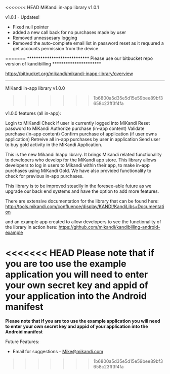 <<<<<<< HEAD
MiKandi in-app library v1.0.1

v1.0.1 - Updates!
- Fixed null pointer 
- added a new call back for no purchases made by user
- Removed unnessesary logging
- Removed the auto-complete email list in password reset as it requured a get accounts permission from the device. 




=======
**************************** Please use our bitbucket repo version of kandibilling **********************

https://bitbucket.org/mikandi/mikandi-inapp-library/overview


********************************************************************************************************





MiKandi in-app library v1.0.0
>>>>>>> 1b6800a5d35e5d15e59bee89bf3658c23ff3f4fa

v1.0.0 features (all in-app): 

Login to MiKandi
Check if user is currently logged into MiKandi
Reset password to MiKandi 
Authorize purchase (in-app content)
Validate purchase (in-app content)
Confirm purchase of application (if user owns application)
Retreive all in-app purchases by user in application 
Send user to buy gold activity in the MiKandi Application. 



This is the new Mikandi Inapp library. It brings Mikandi related functionality to developers who develop for the MiKandi app store. This library allows developers to log in users to Mikandi within their app, to make in-app purchases using MiKandi Gold. We have also provided functionality to check for previous in-app purchases. 
 
This library is to be improved steadily in the foresee-able future as we upgrade our back end systems and have the option to add more features. 

There are extensive documentation for the library that can be found here: http://tools.mikandi.com/confluence/display/KANDI/KandiLibs+Documentation

and an example app created to allow developers to see the functionality of the library in action here: https://github.com/mikandi/kandibilling-android-example

<<<<<<< HEAD
**Please note that if you are too use the example application you will need to enter your own secret key and appid of your application into the Android manifest**
=======
**Please note that if you are too use the example application you will need to enter your own secret key and appid of your application into the Android manifest**

Future Features:
- Email for suggestions - Mike@mikandi.com
>>>>>>> 1b6800a5d35e5d15e59bee89bf3658c23ff3f4fa
